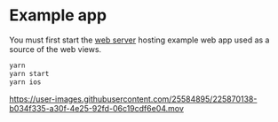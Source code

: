 # Example app

You must first start the [web server](./server/README.md) hosting example web app used as a source of the web views.

```sh
yarn
yarn start
yarn ios
```

https://user-images.githubusercontent.com/25584895/225870138-b034f335-a30f-4e25-92fd-06c19cdf6e04.mov
